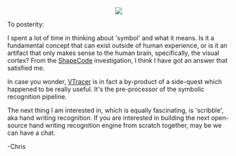 <div align="center">

  <img src="https://raw.githubusercontent.com/visioncortex/vtracer/master/docs/images/visioncortex-banner.png">

</div>

To posterity:

I spent a lot of time in thinking about 'symbol' and what it means.
Is it a fundamental concept that can exist outside of human experience, or is it an artifact that only makes sense to the human brain, specifically, the visual cortex?
From the [ShapeCode](https://github.com/visioncortex/ShapeCode) investigation, I think I have got an answer that satisfied me.

In case you wonder, [VTracer](https://github.com/visioncortex/vtracer) is in fact a by-product of a side-quest which happened to be really useful. It's the pre-processor of the symbolic recognition pipeline.

The next thing I am interested in, which is equally fascinating, is 'scribble', aka hand writing recognition.
If you are interested in building the next open-source hand writing recognition engine from scratch together, may be we can have a chat.

-Chris
